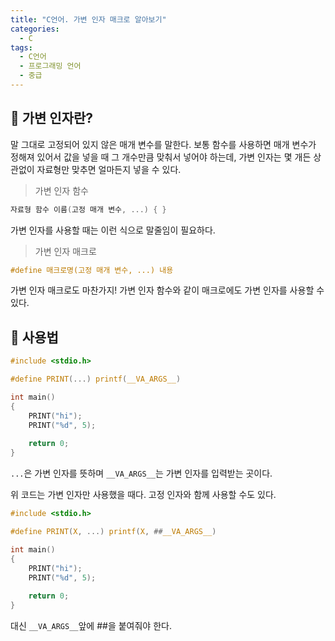 ```yaml
---
title: "C언어. 가변 인자 매크로 알아보기"
categories:
  - C
tags:
  - C언어
  - 프로그래밍 언어
  - 중급
---
```


## 🌟 가변 인자란?

말 그대로 고정되어 있지 않은 매개 변수를 말한다. 보통 함수를 사용하면 매개 변수가 정해져 있어서 값을 넣을 때 그 개수만큼 맞춰서 넣어야 하는데, 가변 인자는 몇 개든 상관없이 자료형만 맞추면 얼마든지 넣을 수 있다. 



> 가변 인자 함수

```c
자료형 함수 이름(고정 매개 변수, ...) { }
```

가변 인자를 사용할 때는 이런 식으로 말줄임이 필요하다.



> 가변 인자 매크로

```c
#define 매크로명(고정 매개 변수, ...) 내용
```

가변 인자 매크로도 마찬가지! 가변 인자 함수와 같이 매크로에도 가변 인자를 사용할 수 있다.



## 🌟 사용법

```c
#include <stdio.h>

#define PRINT(...) printf(__VA_ARGS__)

int main()
{
    PRINT("hi");
    PRINT("%d", 5);
    
    return 0;
}
```

`...`은 가변 인자를 뜻하며 `__VA_ARGS__`는 가변 인자를 입력받는 곳이다.



위 코드는 가변 인자만 사용했을 때다. 고정 인자와 함께 사용할 수도 있다.

```c
#include <stdio.h>

#define PRINT(X, ...) printf(X, ##__VA_ARGS__)

int main()
{
    PRINT("hi");
    PRINT("%d", 5);
    
    return 0;
}
```

대신 `__VA_ARGS__`앞에 ##을 붙여줘야 한다. 

